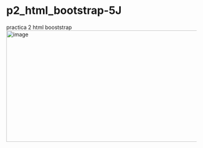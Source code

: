 # p2_html_bootstrap-5J
practica 2 html booststrap
<img width="921" height="295" alt="image" src="https://github.com/user-attachments/assets/abdf6836-fa9c-4fd3-b277-9f89cdeffa87" />
